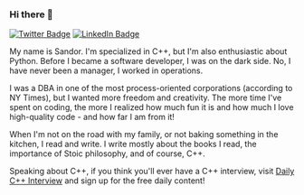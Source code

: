 ### Hi there 👋
[![Twitter Badge](https://img.shields.io/badge/Twitter-Profile-informational?style=flat&logo=twitter&logoColor=white&color=1CA2F1)](https://twitter.com/SandorDargo)
[![LinkedIn Badge](https://img.shields.io/badge/LinkedIn-Profile-informational?style=flat&logo=linkedin&logoColor=white&color=0D76A8)](https://www.linkedin.com/in/sandor-dargo/)

My name is Sandor. I'm specialized in C++, but I'm also enthusiastic about Python. Before I became a software developer, I was on the dark side. No, I have never been a manager, I worked in operations.

I was a DBA in one of the most process-oriented corporations (according to NY Times), but I wanted more freedom and creativity. The more time I've spent on coding, the more I realized how much fun it is and how much I love high-quality code - and how far I am from it!

When I'm not on the road with my family, or not baking something in the kitchen, I read and write. I write mostly about the books I read, the importance of Stoic philosophy, and of course, C++.

Speaking about C++, if you think you'll ever have a C++ interview, visit [Daily C++ Interview](https://www.dailycppinterview.com/) and sign up for the free daily content!
<!--
**sandordargo/sandordargo** is a ✨ _special_ ✨ repository because its `README.md` (this file) appears on your GitHub profile.

Here are some ideas to get you started:

- 🔭 I’m currently working on ...
- 🌱 I’m currently learning ...
- 👯 I’m looking to collaborate on ...
- 🤔 I’m looking for help with ...
- 💬 Ask me about ...
- 📫 How to reach me: ...
- 😄 Pronouns: ...
- ⚡ Fun fact: ...
-->

